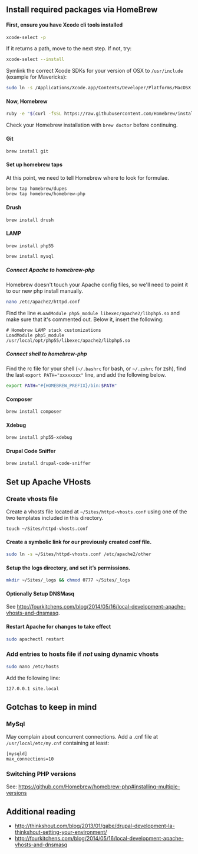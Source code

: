 
## Install required packages via HomeBrew

#### First, ensure you have Xcode cli tools installed
```bash
xcode-select -p
```

If it returns a path, move to the next step. If not, try:
```bash
xcode-select --install
``` 

Symlink the correct Xcode SDKs for your version of OSX to ```/usr/include``` (example for Mavericks):
```bash
sudo ln -s /Applications/Xcode.app/Contents/Developer/Platforms/MacOSX.platform/Developer/SDKs/MacOSX10.9.sdk/usr/include /usr/include
```

#### Now, Homebrew
```bash
ruby -e "$(curl -fsSL https://raw.githubusercontent.com/Homebrew/install/master/install)"
```

Check your Homebrew installation with ```brew doctor``` before continuing.

#### Git
```bash
brew install git
```

#### Set up homebrew taps

At this point, we need to tell Homebrew where to look for formulae.

```bash
brew tap homebrew/dupes
brew tap homebrew/homebrew-php
```

#### Drush
```bash
brew install drush
```
#### LAMP
```bash
brew install php55
```

```bash
brew install mysql
```

##### Connect Apache to homebrew-php

Homebrew doesn't touch your Apache config files, so we'll need to point it to our new php install manually.

```bash
nano /etc/apache2/httpd.conf
```

Find the line ```#LoadModule php5_module libexec/apache2/libphp5.so``` and make sure that it's commented out.  Below it, insert the following:

```
# Homebrew LAMP stack customizations
LoadModule php5_module    /usr/local/opt/php55/libexec/apache2/libphp5.so
```

##### Connect shell to homebrew-php

Find the rc file for your shell (```~/.bashrc``` for bash, or ```~/.zshrc``` for zsh), find the last `export PATH="xxxxxxxx"` line, and add the following below.

```bash
export PATH="#{HOMEBREW_PREFIX}/bin:$PATH"
```

#### Composer
```bash
brew install composer
```

#### Xdebug
```bash
brew install php55-xdebug
```

#### Drupal Code Sniffer
```bash
brew install drupal-code-sniffer
```

## Set up Apache VHosts

### Create vhosts file

Create a vhosts file located at `~/Sites/httpd-vhosts.conf` using one of the two templates included in this directory.
```
touch ~/Sites/httpd-vhosts.conf
```

#### Create a symbolic link for our previously created conf file.

```bash
sudo ln -s ~/Sites/httpd-vhosts.conf /etc/apache2/other
```

#### Setup the logs directory, and set it’s permissions.

```bash
mkdir ~/Sites/_logs && chmod 0777 ~/Sites/_logs
```

#### Optionally Setup DNSMasq
See http://fourkitchens.com/blog/2014/05/16/local-development-apache-vhosts-and-dnsmasq.

#### Restart Apache for changes to take effect

```bash
sudo apachectl restart
```

### Add entries to hosts file if _not_ using dynamic vhosts

```bash
sudo nano /etc/hosts
```
Add the following line:

```bash
127.0.0.1 site.local
```

## Gotchas to keep in mind

### MySql
May complain about concurrent connections. Add a .cnf file at `/usr/local/etc/my.cnf` containing at least:

```
[mysqld]
max_connections=10
```

### Switching PHP versions

See: https://github.com/Homebrew/homebrew-php#installing-multiple-versions

## Additional reading
* http://thinkshout.com/blog/2013/01/gabe/drupal-development-la-thinkshout-setting-your-environment/
* http://fourkitchens.com/blog/2014/05/16/local-development-apache-vhosts-and-dnsmasq
